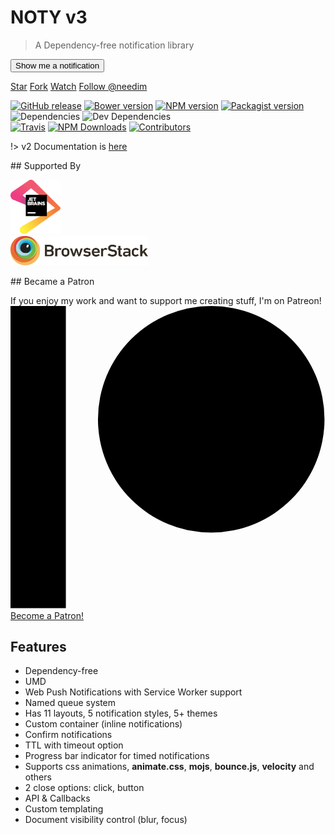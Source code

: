# NOTY v3

> A Dependency-free notification library


<p>
<button id="example-runner" class="button">Show me a notification</button>
</p>

<a class="github-button" href="https://github.com/needim/noty" data-icon="octicon-star" data-size="large" data-show-count="true" aria-label="Star needim/noty on GitHub">Star</a>
<a class="github-button" href="https://github.com/needim/noty/fork" data-icon="octicon-repo-forked" data-size="large" data-show-count="true" aria-label="Fork needim/noty on GitHub">Fork</a>
<a class="github-button" href="https://github.com/needim/noty/subscription" data-icon="octicon-eye" data-size="large" data-show-count="true" aria-label="Watch needim/noty on GitHub">Watch</a>
<a class="github-button" href="https://github.com/needim" data-size="large" data-show-count="true" aria-label="Follow @needim on GitHub">Follow @needim</a>                            

                            
<p align="left">
<a href="https://github.com/needim/noty/releases"><img src="https://img.shields.io/github/release/needim/noty.svg" alt="GitHub release"></a>
<a href="https://bower.io/"><img src="https://img.shields.io/bower/v/noty.svg" alt="Bower version"></a>
<a href="https://www.npmjs.com/package/noty"><img src="https://img.shields.io/npm/v/noty.svg" alt="NPM version"></a>
<a href="https://packagist.org/packages/needim/noty"><img src="https://img.shields.io/packagist/v/needim/noty.svg" alt="Packagist version"></a>
<br>
<img src="https://img.shields.io/david/needim/noty.svg" alt="Dependencies">
<img src="https://img.shields.io/david/dev/needim/noty.svg" alt="Dev Dependencies">
<br>
<a href="https://travis-ci.org/needim/noty"><img src="https://img.shields.io/travis/needim/noty/master.svg" alt="Travis"></a>
<a href="https://www.npmjs.com/package/noty"><img src="https://img.shields.io/npm/dm/noty.svg?label=npm%20downloads" alt="NPM Downloads"></a>
<a href="https://github.com/needim/noty/graphs/contributors"><img src="https://img.shields.io/github/contributors/needim/noty.svg" alt="Contributors"></a>
</p>

!> v2 Documentation is <a href="/noty/v2">here</a>

## Supported By
<div class="supported-by">
    <a target="_blank" href="https://www.jetbrains.com?ref=notyjs">
        <img src="_media/logo_JetBrains_4.svg" width="80" alt="">
    </a>
</div>

<div class="supported-by">
    <a target="_blank" href="https://www.browserstack.com?ref=notyjs">
        <img src="_media/browserstack.svg" width="220" alt="">
    </a>
</div>

## Became a Patron

If you enjoy my work and want to support me creating stuff, I'm on Patreon!<br>
<a class="jmgFob" href="https://www.patreon.com/bePatron?u=5075261" data-patreon-widget-type="become-patron-button">
  <span class="sc-ifAKCX hyFnYR"><svg viewBox="0 0 569 546" version="1.1" xmlns="http://www.w3.org/2000/svg"><title>Patreon logo</title><g><circle data-color="1" id="Oval" cx="362.589996" cy="204.589996" r="204.589996"></circle><rect data-color="2" id="Rectangle" x="0" y="0" width="100" height="545.799988"></rect></g></svg></span>
  Become a Patron!
</a>

## Features

- Dependency-free 
- UMD
- Web Push Notifications with Service Worker support
- Named queue system
- Has 11 layouts, 5 notification styles, 5+ themes
- Custom container (inline notifications)
- Confirm notifications
- TTL with timeout option
- Progress bar indicator for timed notifications
- Supports css animations, **animate.css**, **mojs**, **bounce.js**, **velocity** and others
- 2 close options: click, button
- API & Callbacks
- Custom templating
- Document visibility control (blur, focus)
